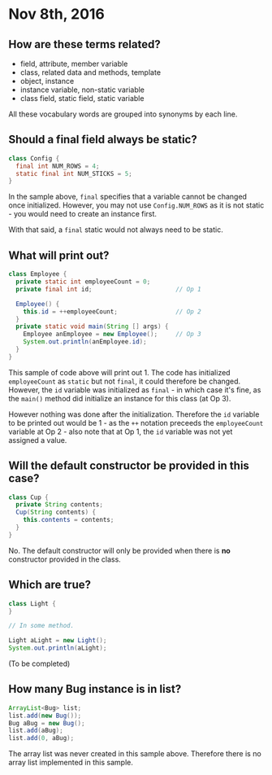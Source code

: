 Nov 8th, 2016
=============

How are these terms related?
----------------------------

- field, attribute, member variable
- class, related data and methods, template
- object, instance
- instance variable, non-static variable
- class field, static field, static variable

All these vocabulary words are grouped into synonyms by each line.

Should a final field always be static?
--------------------------------------

```java
class Config {
  final int NUM_ROWS = 4;
  static final int NUM_STICKS = 5;
}
```

In the sample above, `final` specifies that a variable cannot be changed once initialized. However, you may not use `Config.NUM_ROWS` as it is not static - you would need to create an instance first.

With that said, a `final` static would not always need to be static.

What will print out?
--------------------

```java
class Employee {
  private static int employeeCount = 0;
  private final int id;                       // Op 1

  Employee() {
    this.id = ++employeeCount;                // Op 2
  }
  private static void main(String [] args) {
    Employee anEmployee = new Employee();     // Op 3
    System.out.println(anEmployee.id);
  }
}
```

This sample of code above will print out 1. The code has initialized `employeeCount` as `static` but not `final`, it could therefore be changed. However, the `id` variable was initialized as `final` - in which case it's fine, as the `main()` method did initialize an instance for this class (at Op 3).

However nothing was done after the initialization. Therefore the `id` variable to be printed out would be 1 - as the `++` notation preceeds the `employeeCount` variable at Op 2 - also note that at Op 1, the `id` variable was not yet assigned a value.

<div class="page-break"></div>

Will the default constructor be provided in this case?
------------------------------------------------------

```java
class Cup {
  private String contents;
  Cup(String contents) {
    this.contents = contents;
  }
}
```

No. The default constructor will only be provided when there is **no** constructor provided in the class.

Which are true?
---------------

```java
class Light {
}

// In some method.

Light aLight = new Light();
System.out.println(aLight);
```

(To be completed)

How many Bug instance is in list?
---------------------------------

```java
ArrayList<Bug> list;
list.add(new Bug());
Bug aBug = new Bug();
list.add(aBug);
list.add(0, aBug);
```

The array list was never created in this sample above. Therefore there is no array list implemented in this sample.
